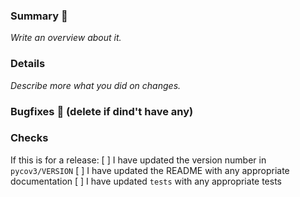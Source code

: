 ### Summary :memo:
_Write an overview about it._



### Details
_Describe more what you did on changes._



### Bugfixes :bug: (delete if dind't have any)



### Checks

If this is for a release:
 [ ] I have updated the version number in `pycov3/VERSION`
 [ ] I have updated the README with any appropriate documentation
 [ ] I have updated `tests` with any appropriate tests